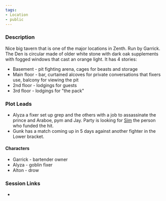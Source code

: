 ```yaml
---
tags:
- Location
- public
---
```


### Description

Nice big tavern that is one of the major locations in Zenth. Run by Garrick. The Den is circular made of older white stone with dark oak supplements with fogged windows that cast an orange light. It has 4 stories:

* Basement - pit fighting arena, cages for beasts and storage
* Main floor - bar, curtained alcoves for private conversations that fixers use, balcony for viewing the pit
* 2nd floor - lodgings for guests
* 3rd floor - lodgings for "the pack"

### Plot Leads

* Alyza a fixer set up grep and the others with a job to assassinate the prince and Araboe, pym and Jay. Party is looking for [Sim](../../../../NPCs/Sim.md) the person who funded the hit.
* Gunk has a match coming up in 5 days against another fighter in the Lower bracket.

#### Characters

* Garrick - bartender owner
* Alyza - goblin fixer
* Alton - drow

### Session Links

* 
